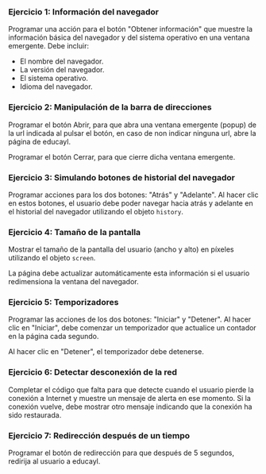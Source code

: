 ### **Ejercicio 1: Información del navegador**

Programar una acción para el botón "Obtener información" que muestre la información básica del navegador y del sistema operativo en una ventana emergente. Debe incluir:

- El nombre del navegador.
- La versión del navegador.
- El sistema operativo.
- Idioma del navegador.

### **Ejercicio 2: Manipulación de la barra de direcciones**

Programar el botón Abrir, para que abra una ventana emergente (popup) de la url indicada al pulsar el botón, en caso de non indicar ninguna url, abre la página de educayl.

Programar el botón Cerrar, para que cierre dicha ventana emergente.

### **Ejercicio 3: Simulando botones de historial del navegador**

Programar acciones para los dos botones: "Atrás" y "Adelante". Al hacer clic en estos botones, el usuario debe poder navegar hacia atrás y adelante en el historial del navegador utilizando el objeto `history`.

### **Ejercicio 4: Tamaño de la pantalla**

Mostrar el tamaño de la pantalla del usuario (ancho y alto) en píxeles utilizando el objeto `screen`. 

La página debe actualizar automáticamente esta información si el usuario redimensiona la ventana del navegador.

### **Ejercicio 5: Temporizadores**

Programar las acciones de los dos botones: "Iniciar" y "Detener". Al hacer clic en "Iniciar", debe comenzar un temporizador que actualice un contador en la página cada segundo. 

Al hacer clic en "Detener", el temporizador debe detenerse.

### **Ejercicio 6: Detectar desconexión de la red**

Completar el código que falta para que detecte cuando el usuario pierde la conexión a Internet y muestre un mensaje de alerta en ese momento. Si la conexión vuelve, debe mostrar otro mensaje indicando que la conexión ha sido restaurada.

### **Ejercicio 7: Redirección después de un tiempo**

Programar el botón de redirección para que después de 5 segundos, redirija al usuario a educayl.

